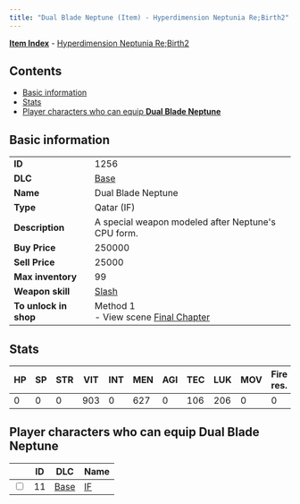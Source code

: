 ```yaml
---
title: "Dual Blade Neptune (Item) - Hyperdimension Neptunia Re;Birth2"
---
```


[**Item Index**](/neptunia/rb2/item/index.html) - [Hyperdimension Neptunia Re;Birth2](/neptunia/rb2)

## Contents

- [Basic information](#basic-information)
- [Stats](#stats)
- [Player characters who can equip **Dual Blade Neptune**](#player-characters-who-can-equip-dual-blade-neptune)

## Basic information

|   |   |
| -- | -- |
| **ID** | 1256 |
| **DLC** | [Base](/neptunia/rb2/dlc/0-base.html) |
| **Name** | Dual Blade Neptune |
| **Type** | Qatar (IF) |
| **Description** | A special weapon modeled after Neptune's CPU form. |
| **Buy Price** | 250000 |
| **Sell Price** | 25000 |
| **Max inventory** | 99 |
| **Weapon skill** | [Slash](/neptunia/rb2/skill/0-1702-slash.html) |
| **To unlock in shop** | Method 1<br />- View scene [Final Chapter](/neptunia/rb2/scene/0-467-final-chapter.html) |

## Stats

| HP | SP | STR | VIT | INT | MEN | AGI | TEC | LUK | MOV | Fire res. | Ice res. | Wind res. | Lightning res. |
| -- | -- | --- | --- | --- | --- | --- | --- | --- | --- | --------- | -------- | --------- | -------------- |
| 0 | 0 | 0 | 903 | 0 | 627 | 0 | 106 | 206 | 0 | 0 | 0 | 0 | 0 |

## Player characters who can equip **Dual Blade Neptune**

|    | ID | DLC | Name |
| -- | -- | --- | ---- |
| <input type="checkbox" id="rb2-player-0-11" class="trackbox" /> | 11 | [Base](/neptunia/rb2/dlc/0-base.html) | [IF](/neptunia/rb2/player/0-11-if.html) |
